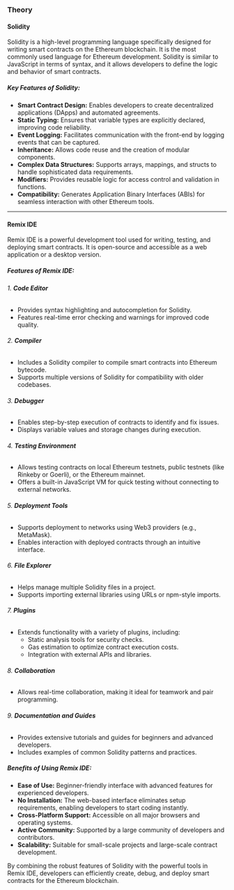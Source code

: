 ### Theory

#### Solidity
Solidity is a high-level programming language specifically designed for writing smart contracts on the Ethereum blockchain. It is the most commonly used language for Ethereum development. Solidity is similar to JavaScript in terms of syntax, and it allows developers to define the logic and behavior of smart contracts. 

##### Key Features of Solidity:
- **Smart Contract Design:** Enables developers to create decentralized applications (DApps) and automated agreements.
- **Static Typing:** Ensures that variable types are explicitly declared, improving code reliability.
- **Event Logging:** Facilitates communication with the front-end by logging events that can be captured.
- **Inheritance:** Allows code reuse and the creation of modular components.
- **Complex Data Structures:** Supports arrays, mappings, and structs to handle sophisticated data requirements.
- **Modifiers:** Provides reusable logic for access control and validation in functions.
- **Compatibility:** Generates Application Binary Interfaces (ABIs) for seamless interaction with other Ethereum tools.

---

#### Remix IDE
Remix IDE is a powerful development tool used for writing, testing, and deploying smart contracts. It is open-source and accessible as a web application or a desktop version.

##### Features of Remix IDE:

###### 1. **Code Editor**
- Provides syntax highlighting and autocompletion for Solidity.
- Features real-time error checking and warnings for improved code quality.

###### 2. **Compiler**
- Includes a Solidity compiler to compile smart contracts into Ethereum bytecode.
- Supports multiple versions of Solidity for compatibility with older codebases.

###### 3. **Debugger**
- Enables step-by-step execution of contracts to identify and fix issues.
- Displays variable values and storage changes during execution.

###### 4. **Testing Environment**
- Allows testing contracts on local Ethereum testnets, public testnets (like Rinkeby or Goerli), or the Ethereum mainnet.
- Offers a built-in JavaScript VM for quick testing without connecting to external networks.

###### 5. **Deployment Tools**
- Supports deployment to networks using Web3 providers (e.g., MetaMask).
- Enables interaction with deployed contracts through an intuitive interface.

###### 6. **File Explorer**
- Helps manage multiple Solidity files in a project.
- Supports importing external libraries using URLs or npm-style imports.

###### 7. **Plugins**
- Extends functionality with a variety of plugins, including:
  - Static analysis tools for security checks.
  - Gas estimation to optimize contract execution costs.
  - Integration with external APIs and libraries.

###### 8. **Collaboration**
- Allows real-time collaboration, making it ideal for teamwork and pair programming.

###### 9. **Documentation and Guides**
- Provides extensive tutorials and guides for beginners and advanced developers.
- Includes examples of common Solidity patterns and practices.

##### Benefits of Using Remix IDE:
- **Ease of Use:** Beginner-friendly interface with advanced features for experienced developers.
- **No Installation:** The web-based interface eliminates setup requirements, enabling developers to start coding instantly.
- **Cross-Platform Support:** Accessible on all major browsers and operating systems.
- **Active Community:** Supported by a large community of developers and contributors.
- **Scalability:** Suitable for small-scale projects and large-scale contract development.



By combining the robust features of Solidity with the powerful tools in Remix IDE, developers can efficiently create, debug, and deploy smart contracts for the Ethereum blockchain.
